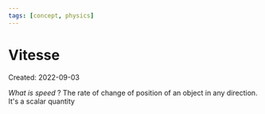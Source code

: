 ```yaml
---
tags: [concept, physics] 
---
```

# Vitesse
Created: 2022-09-03

*What is speed*
?
The rate of change of position of an object in any direction. It's a scalar quantity
<!--SR:!2022-09-07,4,270-->


